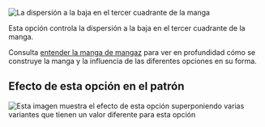 ![La dispersión a la baja en el tercer cuadrante de la manga](./sleevecapq3spread2.svg)

Esta opción controla la dispersión a la baja en el tercer cuadrante de la manga.

<Tip>

Consulta [entender la manga de mangaz](/docs/patterns/brian/options#understanding-the-sleevecap) para ver
en profundidad cómo se construye la manga y la influencia de las diferentes opciones en su forma.

</Tip>

## Efecto de esta opción en el patrón

![Esta imagen muestra el efecto de esta opción superponiendo varias variantes que tienen un valor diferente para esta opción](simone_sleevecapq3spread2_sample.svg "Efecto de esta opción en el patrón")
